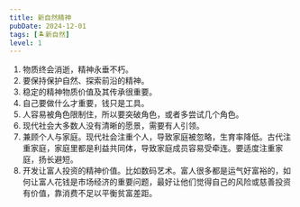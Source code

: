 ```yaml
---
title: 新自然精神
pubDate: 2024-12-01
tags: [🏝新自然]
level: 1
---
```


1. 物质终会消逝，精神永垂不朽。
2. 要保持保护自然、探索前沿的精神。
3. 稳定的精神物质价值及其传承很重要。
4. 自己要做什么才重要，钱只是工具。
5. 人容易被角色限制住，所以要突破角色，或者多尝试几个角色。
6. 现代社会大多数人没有清晰的愿景，需要有人引领。
7. 兼顾个人与家庭。现代社会注重个人，导致家庭被忽略，生育率降低。古代注重家庭，家庭里都是利益共同体，导致家庭成员容易受牵连。要适度注重家庭，扬长避短。
8. 开发让富人投资的精神价值。比如数码艺术。富人很多都是运气好富裕的，如何让富人花钱是市场经济的重要问题，最好让他们觉得自己的风险或慈善投资有价值，靠消费不足以平衡贫富差距。
